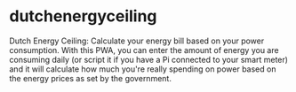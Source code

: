 # dutchenergyceiling
Dutch Energy Ceiling: Calculate your energy bill based on your power consumption. With this PWA, you can enter the amount of energy you are consuming daily (or script it if you have a Pi connected to your smart meter) and it will calculate how much you're really spending on power based on the energy prices as set by the government.
